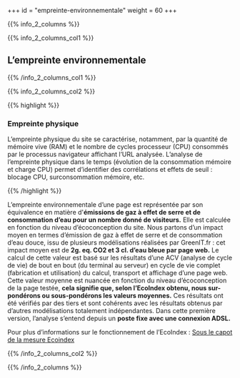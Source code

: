 +++
id = "empreinte-environnementale"
weight = 60
+++

{{% info_2_columns %}}

{{% info_2_columns_col1 %}}

## L’empreinte environnementale

{{% /info_2_columns_col1 %}}

{{% info_2_columns_col2 %}}

{{% highlight %}}

### Empreinte physique

L’empreinte physique du site se caractérise, notamment, par la quantité de mémoire vive (RAM) et le nombre de cycles
processeur (CPU) consommés par le processus navigateur affichant l’URL analysée. L’analyse de l’empreinte physique dans
le temps (évolution de la consommation mémoire et charge CPU) permet d’identifier des corrélations et effets de seuil : blocage CPU, surconsommation mémoire, etc.

{{% /highlight %}}

L’empreinte environnementale d’une page est représentée par son équivalence en matière d'**émissions de gaz à effet de
serre et de consommation d’eau pour un nombre donné de visiteurs.** Elle est calculée en fonction du niveau
d’éco&shy;conception du site. Nous partons d’un impact moyen en termes d’émission de gaz à effet de serre et de
consommation d’eau douce, issu de plusieurs modélisations réalisées par GreenIT.fr : cet impact moyen est de **2g. eq.
CO2 et 3 cl. d’eau bleue par page web.** Le calcul de cette valeur est basé sur les résultats d’une ACV (analyse de
cycle de vie) de bout en bout (du terminal au serveur) en cycle de vie complet (fabrication et utilisation) du calcul,
transport et affichage d’une page web. Cette valeur moyenne est nuancée en fonction du niveau d’éco&shy;conception de la
page testée, **cela signifie que, selon l’EcoIndex obtenu, nous sur-pondérons ou sous-pondérons les valeurs moyennes.**
Ces résultats ont été vérifiés par des tiers et sont cohérents avec les résultats obtenus par d’autres modélisations
totalement indépendantes. Dans cette première version, l’analyse s’entend depuis un **poste fixe avec une connexion
ADSL.**

Pour plus d’informations sur le fonctionnement de l’EcoIndex :
[Sous le capot de la mesure Ecoindex](https://blog.octo.com/sous-le-capot-de-la-mesure-ecoindex/)

{{% /info_2_columns_col2 %}}

{{% /info_2_columns %}}
